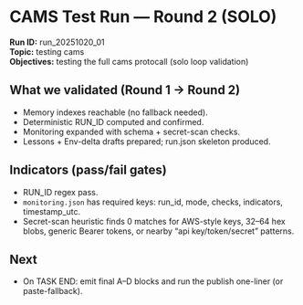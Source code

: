# CAMS Test Run — Round 2 (SOLO)

**Run ID:** run_20251020_01  
**Topic:** testing cams  
**Objectives:** testing the full cams protocall (solo loop validation)

## What we validated (Round 1 → Round 2)
- Memory indexes reachable (no fallback needed).
- Deterministic RUN_ID computed and confirmed.
- Monitoring expanded with schema + secret-scan checks.
- Lessons + Env-delta drafts prepared; run.json skeleton produced.

## Indicators (pass/fail gates)
- RUN_ID regex pass.
- `monitoring.json` has required keys: run_id, mode, checks, indicators, timestamp_utc.
- Secret-scan heuristic finds 0 matches for AWS-style keys, 32–64 hex blobs, generic Bearer tokens, or nearby “api key/token/secret” patterns.

## Next
- On TASK END: emit final A–D blocks and run the publish one-liner (or paste-fallback).